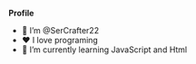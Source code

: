 **Profile**

- 👋 I’m @SerCrafter22
- ❤️ I love programing
- 🌱 I’m currently learning JavaScript and Html
